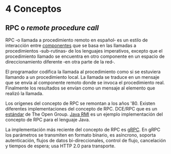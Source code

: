 # 4 Conceptos

## RPC o *remote procedure call*

RPC ‑o llamada a procedimiento remoto en español‑ es un estilo de interacción
entre [componentes](/4_Conceptos/4_Componente.md) que se basa en las llamadas a
procedimientos ‑sub-rutinas‑ de los lenguajes imperativos, excepto que el
procedimiento llamado se encuentra en otro componente en un espacio de
direccionamiento diferente ‑en otra parte de la red‑.

El programador codifica la llamada al procedimiento como si se estuviera
llamando a un procedimiento local. La llamada se traduce en un mensaje que se
envía al componente remoto donde se invoca el procedimiento real. Finalmente los
resultados se envían como un mensaje al elemento que realizó la llamada.

Los orígenes del concepto de RPC se remontan a los años '80. Existen diferentes
implementaciones del concepto de RPC. DCE/RPC que es un
[estándar](https://publications.opengroup.org/c706) de The Open Group. [Java
RMI](https://docs.oracle.com/javase/8/docs/technotes/guides/rmi/index.html) es
un ejemplo implementación del concepto de RPC para el lenguaje Java.

La implementación más reciente del concepto de RPC es [gRPC](https://grpc.io).
En gRPC los parámetros se transmiten en formato binario, es asíncrono, soporta
autenticación, flujos de datos bi-direccionales, control de flujo, cancelación y
tiempos de espera; usa HTTP 2.0 para transporte.
